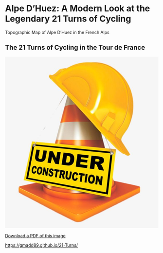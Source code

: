 # Alpe D’Huez: A Modern Look at the Legendary 21 Turns of Cycling

Topographic Map of Alpe D’Huez in the French Alps

## The 21 Turns of Cycling in the Tour de France
![Display image of Alpe D'Huez Map](construction.jpg)

[Download a PDF of this image](construction.jpg)

https://gmadd89.github.io/21-Turns/